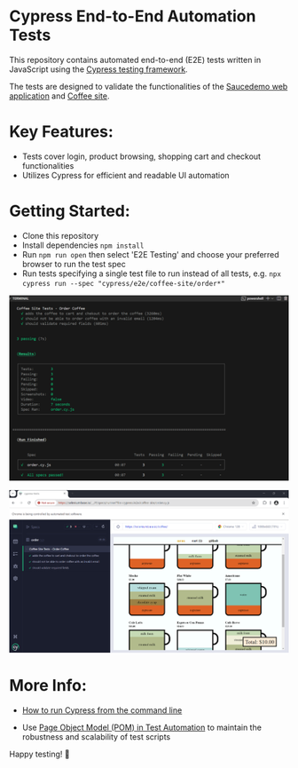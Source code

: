# Cypress End-to-End Automation Tests
This repository contains automated end-to-end (E2E) tests written in JavaScript using the [Cypress testing framework](https://docs.cypress.io/guides/overview/why-cypress).  

The tests are designed to validate the functionalities of the [Saucedemo web application](https://www.saucedemo.com) and [Coffee site](https://seleniumbase.io/coffee/).

# Key Features:

- Tests cover login, product browsing, shopping cart and checkout functionalities
- Utilizes Cypress for efficient and readable UI automation

# Getting Started:

- Clone this repository
- Install dependencies `npm install`
- Run `npm run open` then select 'E2E Testing' and choose your preferred browser   to run the test spec
- Run tests specifying a single test file to run instead of all tests, e.g. `npx cypress run --spec "cypress/e2e/coffee-site/order*"`

![Test Results](images/test-results-1.png)

![Test Results](images/screenshot-of-test-results.png)


# More Info:

- [How to run Cypress from the command line](https://docs.cypress.io/guides/guides/command-line)

- Use [Page Object Model (POM) in Test Automation](https://emerald-software-testing.blogspot.com/2024/08/page-object-model-pom-in-test.html) to maintain the robustness and scalability of test scripts

Happy testing! 🚀
